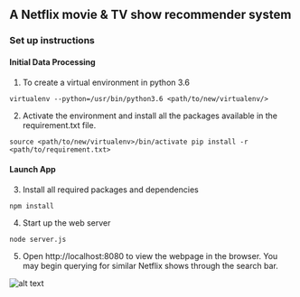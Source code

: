 
## A Netflix movie &amp; TV show recommender system

### Set up instructions

#### Initial Data Processing

1) To create a virtual environment in python 3.6

`virtualenv --python=/usr/bin/python3.6 <path/to/new/virtualenv/>`

2) Activate the environment and install all the packages available in the requirement.txt file.

`source <path/to/new/virtualenv>/bin/activate
pip install -r <path/to/requirement.txt>`

#### Launch App

3) Install all required packages and dependencies

`npm install`

4) Start up the web server

`node server.js`

5) Open http://localhost:8080 to view the webpage in the browser. You may begin querying for similar Netflix shows through the search bar.

![alt text](https://github.com/dianaow/netflix-recommender/raw/master/example.gif "Demo")